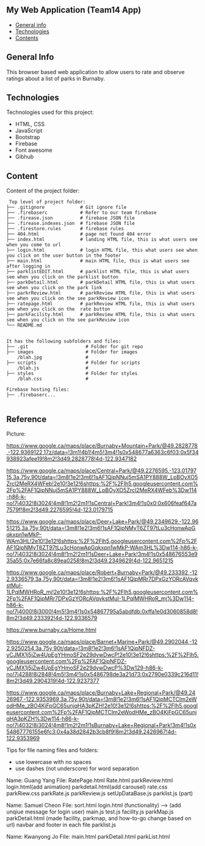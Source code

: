 ## My Web Application (Team14 App)

* [General info](#general-info)
* [Technologies](#technologies)
* [Contents](#content)

## General Info
This browser based web application to allow users to rate and observe ratings about a list of parks in Burnaby.

	
## Technologies
Technologies used for this project:
* HTML, CSS
* JavaScript
* Bootstrap 
* Firebase
* Font awesome
* Gibhub
	
## Content
Content of the project folder:

```
 Top level of project folder: 
├── .gitignore             # Git ignore file
├── .firebaserc            # Refer to our team firebase
├── .firease.json          # firebase JSON file
├── .firease.indexes.json  # firebase JSON file
├── .firestore.rules       # firebase rules
├── 404.html               # page not found 404 error
├── index.html             # landing HTML file, this is what users see when you come to url
├── login.html             # login HTML file, this what users see when you click on the user button in the footer
├── main.html              # main HTML file, this is what users see after logging in
├── parklistEDIT.html      # parklist HTML file, this is what users see when you click on the parklist button
├── parkDetail.html        # parkDetail HTML file, this is what users see when you click on the park link
├── parkrReview.html       # parkReview HTML file, this is what users see when you click on the see parkReview icon
├── ratepage.html          # parkReview HTML file, this is what users see when you click on the  rate button
├── parkFacility.html      # parkReview HTML file, this is what users see when you click on the see parkReview icon
└── README.md


It has the following subfolders and files:
├── .git                     # Folder for git repo
├── images                   # Folder for images
    /blah.jpg                # 
├── scripts                  # Folder for scripts
    /blah.js                 # 
├── styles                   # Folder for styles
    /blah.css                # 

Firebase hosting files: 
├── .firebaserc...


```
## Reference
Picture:

https://www.google.ca/maps/place/Burnaby+Mountain+Park/@49.2828778,-122.9369122,17z/data=!3m1!4b1!4m5!3m4!1s0x548677a6363c6f03:0x5f34938923afee19!8m2!3d49.2828778!4d-122.9347182

https://www.google.ca/maps/place/Central+Park/@49.2276595,-123.0179715,3a,75y,90t/data=!3m8!1e2!3m6!1sAF1QipNNuj5mSA1PY888W_LpBOyXO5Zrcl2MeRX4WFeb!2e10!3e12!6shttps:%2F%2Flh5.googleusercontent.com%2Fp%2FAF1QipNNuj5mSA1PY888W_LpBOyXO5Zrcl2MeRX4WFeb%3Dw114-h86-k-no!7i4032!8i3024!4m8!1m2!2m1!1sCentral+Park!3m4!1s0x0:0x606feaf647a7579f!8m2!3d49.2276595!4d-123.0179715

https://www.google.ca/maps/place/Deer+Lake+Park/@49.2349629,-122.9651215,3a,75y,90t/data=!3m8!1e2!3m6!1sAF1QipNMyT6ZT97tLu3cHonwApGqkxpn1wMkP-WAm3HL!2e10!3e12!6shttps:%2F%2Flh5.googleusercontent.com%2Fp%2FAF1QipNMyT6ZT97tLu3cHonwApGqkxpn1wMkP-WAm3HL%3Dw114-h86-k-no!7i4032!8i3024!4m8!1m2!2m1!1sDeer+Lake+Park!3m4!1s0x548676553e935a55:0x7e66fa8c89ea0258!8m2!3d49.2349629!4d-122.9651215

https://www.google.ca/maps/place/Robert+Burnaby+Park/@49.233392,-122.9336579,3a,75y,90t/data=!3m8!1e2!3m6!1sAF1QipMRr7DPxGzYORcAVqvkstMuI-1LPqlMWHRoR_mj!2e10!3e12!6shttps:%2F%2Flh5.googleusercontent.com%2Fp%2FAF1QipMRr7DPxGzYORcAVqvkstMuI-1LPqlMWHRoR_mj%3Dw114-h86-k-no!7i4000!8i3000!4m5!3m4!1s0x54867795a5abdfdb:0xffa1e0d3060858d8!8m2!3d49.233392!4d-122.9336579

https://www.burnaby.ca/Home.html

https://www.google.ca/maps/place/Barnet+Marine+Park/@49.2902044,-122.9250254,3a,75y,90t/data=!3m8!1e2!3m6!1sAF1QipNFDZ-yCJMX1j5jZw4UpEgYHmoSF2e29dywDwcP!2e10!3e12!6shttps:%2F%2Flh5.googleusercontent.com%2Fp%2FAF1QipNFDZ-yCJMX1j5jZw4UpEgYHmoSF2e29dywDwcP%3Dw129-h86-k-no!7i4288!8i2848!4m5!3m4!1s0x5486798de3a21d73:0x2790e0339c216d11!8m2!3d49.2904319!4d-122.9237377


https://www.google.ca/maps/place/Burnaby+Lake+Regional+Park/@49.2426967,-122.9353969,3a,75y,90t/data=!3m8!1e2!3m6!1sAF1QipMCTCIm2eWodHMe_zBO4KjFpGC65unjqHA3pKZH!2e10!3e12!6shttps:%2F%2Flh5.googleusercontent.com%2Fp%2FAF1QipMCTCIm2eWodHMe_zBO4KjFpGC65unjqHA3pKZH%3Dw114-h86-k-no!7i4032!8i3024!4m8!1m2!2m1!1sBurnaby+Lake+Regional+Park!3m4!1s0x54867776155e6fc3:0x4a38d2842b3cb8f9!8m2!3d49.2426967!4d-122.9353969




Tips for file naming files and folders:
* use lowercase with no spaces
* use dashes (not underscore) for word separation

Name: Guang Yang
File: RatePage.html
      Rate.html
      parkReview.html
      login.html(add animation)
      parkdetail.html(add carousel)
      rate.css
      parkRiew.css
      parkRate.js
      parkReview.js
      setUpDataBase.js
      parklist.js (part)

Name: Samuel Cheon
File: sort.html
login.html (functionality) --> (add unqiue message for login user)
main.js
test.js
facility.js
parkMap.js
parkDetail.html (made facility, parkmap, and how-to-go change based on url)
navbar and footer in each file
parklist.js


Name: Kwanyong Jo
File: main.html
    parkDetail.html
    parkList.html

